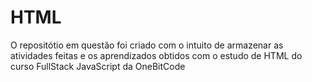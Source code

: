 # HTML

O repositótio em questão foi criado com o intuito de armazenar as atividades feitas 
e os aprendizados obtidos com o estudo de HTML do curso FullStack JavaScript da OneBitCode
